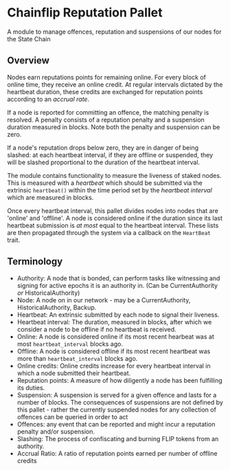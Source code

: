 # Chainflip Reputation Pallet

A module to manage offences, reputation and suspensions of our nodes for the State Chain

## Overview

Nodes earn reputations points for remaining online. For every block of online time, they receive an online credit. At regular intervals dictated by the heartbeat duration, these credits are exchanged for reputation points according to an *accrual rate*.

If a node is reported for committing an offence, the matching penalty is resolved. A penalty consists of a reputation penalty and a suspension duration measured in blocks. Note both the penalty and suspension can be zero.

If a node's reputation drops below zero, they are in danger of being slashed: at each heartbeat interval, if they are offline or suspended, they will be slashed proportional to the duration of the heartbeat interval.

The module contains functionality to measure the liveness of staked nodes. This is measured with a *heartbeat* which should be submitted via the extrinsic `heartbeat()` within the time period set by the *heartbeat interval* which are measured in blocks.

Once every heartbeat interval, this pallet divides nodes into nodes that are 'online' and 'offline'. A node is considered online if the duration since its last heartbeat submission is *at most* equal to the heartbeat interval. These lists are then propagated through the system via a callback on the `HeartBeat` trait.

## Terminology

- Authority: A node that is bonded, can perform tasks like witnessing and signing for active epochs it is an authority in. (Can be CurrentAuthority *or* HistoricalAuthority)
- Node: A node on in our network - may be a CurrentAuthority, HistoricalAuthority, Backup.
- Heartbeat: An extrinsic submitted by each node to signal their liveness.
- Heartbeat interval: The duration, measured in blocks, after which we consider a node to be offline if no heartbeat is received.
- Online: A node is considered online if its most recent hearbeat was at most `heartbeat_interval` blocks ago.
- Offline: A node is considered offline if its most recent heartbeat was more than `heartbeat_interval` blocks ago.
- Online credits: Online credits increase for every heartbeat interval in which a node submitted their heartbeat.
- Reputation points: A measure of how diligently a node has been fulfilling its duties.
- Suspension: A suspension is served for a given offence and lasts for a number of blocks. The consequences of suspensions are not defined by this pallet - rather the currently suspended nodes for any collection of offences can be queried in order to act
- Offences: any event that can be reported and might incur a reputation penalty and/or suspension.
- Slashing: The process of confiscating and burning FLIP tokens from an authority.
- Accrual Ratio: A ratio of reputation points earned per number of offline credits

